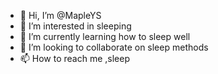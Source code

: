 - 👋 Hi, I’m @MapleYS
- 👀 I’m interested in sleeping
- 🌱 I’m currently learning how to sleep well
- 💞️ I’m looking to collaborate on sleep methods
- 📫 How to reach me ,sleep

<!---
MapleYS/MapleYS is a ✨ special ✨ repository because its `README.md` (this file) appears on your GitHub profile.
You can click the Preview link to take a look at your changes.
--->
